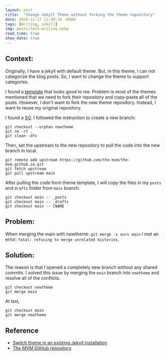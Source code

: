 ```yaml
---
layout: post
title:  "Change Jekyll Theme without forking the theme repository"
date: 2024-11-17 11:40:34 -0500
tags: [Writing, jekyll]
img: posts/tech-writing.webp
read_time: true
show_date: true
---
```


## Context:
Originally, I have a jekyll with default theme. But, in this theme, I can not categorize the blog posts. So, I want to change the theme to support categories.

I found a [template](https://github.com/the-mvm/the-mvm.github.io) that looks good to me. Problem is most of the themes mentioned that we need to fork their repository and copy-paste all of the posts. However, I don't want to fork the new theme repository. Instead, I want to reuse my original repository.

I found a [SO](https://stackoverflow.com/questions/31327045/switch-theme-in-an-existing-jekyll-installation).
I followed the instruction to create a new branch:
```
git checkout --orphan newtheme
git rm -rf .
git clean -dfx
```
Then, set the upstream to the new repository to pull the code into the new branch in local.
```
git remote add upstream https://github.com/the-mvm/the-mvm.github.io.git
git fetch upstream
git pull upstream main
```

After pulling the code from theme template, I will copy the files in my `posts` and `drafts` folder from `main` branch.
```
git checkout main -- _posts
git checkout main -- _drafts
git checkout main -- CNAME
```

## Problem:
When merging the main with newtheme:
`git merge -s ours main`
I met an error: `fatal: refusing to merge unrelated histories`.

## Solution:
The reason is that I opened a completely new branch without any shared commits.
I solved this issue by merging the `main` branch into `newtheme` and resolve all of the conflicts.
```
git checkout newtheme
git merge main
```

At last,
```
git checkout main
git merge newtheme
```


## Reference
* [Switch theme in an existing Jekyll installation](https://stackoverflow.com/questions/31327045/switch-theme-in-an-existing-jekyll-installation)
* [The MVM GitHub repository](https://github.com/the-mvm/the-mvm.github.io)
